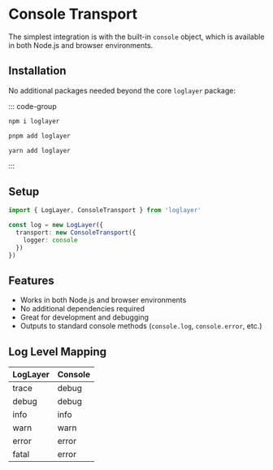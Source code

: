 # Console Transport

The simplest integration is with the built-in `console` object, which is available in both Node.js and browser environments.

## Installation

No additional packages needed beyond the core `loglayer` package:

::: code-group

```sh [npm]
npm i loglayer
```

```sh [pnpm]
pnpm add loglayer
```

```sh [yarn]
yarn add loglayer
```

:::

## Setup

```typescript
import { LogLayer, ConsoleTransport } from 'loglayer'

const log = new LogLayer({
  transport: new ConsoleTransport({
    logger: console
  })
})
```

## Features

- Works in both Node.js and browser environments
- No additional dependencies required
- Great for development and debugging
- Outputs to standard console methods (`console.log`, `console.error`, etc.)

## Log Level Mapping

| LogLayer | Console   |
|----------|-----------|
| trace    | debug     |
| debug    | debug     |
| info     | info      |
| warn     | warn      |
| error    | error     |
| fatal    | error     |
